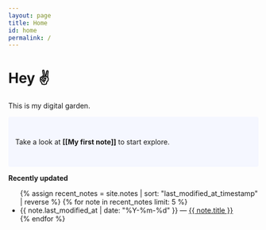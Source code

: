 ```yaml
---
layout: page
title: Home
id: home
permalink: /
---
```


# Hey ✌️

This is my digital garden.

<p style="padding: 3em 1em; background: #f5f7ff; border-radius: 4px;">
  Take a look at <span style="font-weight: bold">[[My first note]]</span> to start explore.
</p>

<strong>Recently updated</strong>

<ul>
  {% assign recent_notes = site.notes | sort: "last_modified_at_timestamp" | reverse %}
  {% for note in recent_notes limit: 5 %}
    <li>
      {{ note.last_modified_at | date: "%Y-%m-%d" }} — <a class="internal-link" href="{{ site.baseurl }}{{ note.url }}">{{ note.title }}</a>
    </li>
  {% endfor %}
</ul>

<style>
  .wrapper {
    max-width: 46em;
  }
</style>

